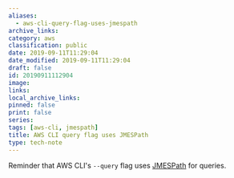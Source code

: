 ```yaml
---
aliases:
  - aws-cli-query-flag-uses-jmespath
archive_links: 
category: aws
classification: public
date: 2019-09-11T11:29:04
date_modified: 2019-09-11T11:29:04
draft: false
id: 20190911112904
image: 
links: 
local_archive_links: 
pinned: false
print: false
series: 
tags: [aws-cli, jmespath]
title: AWS CLI query flag uses JMESPath
type: tech-note
---
```


Reminder that AWS CLI's `--query` flag uses [JMESPath](https://jmespath.org/) for queries.